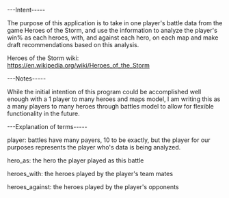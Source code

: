 ---Intent-----

The purpose of this application is to take in one player's battle data from the game Heroes of the Storm, and use the information to analyze the player's win% as each heroes, with, and against each hero, on each map and make draft recommendations based on this analysis.

Heroes of the Storm wiki: https://en.wikipedia.org/wiki/Heroes_of_the_Storm

---Notes-----

While the initial intention of this program could be accomplished well enough with a 1 player to many heroes and maps model, I am writing this as a many players to many heroes through battles model to allow for flexible functionality in the future.

---Explanation of terms-----

player: battles have many payers, 10 to be exactly, but the player for our purposes represents the player who's data is being analyzed.

hero_as: the hero the player played as this battle

heroes_with: the heroes played by the player's team mates

heroes_against: the heroes played by the player's opponents
